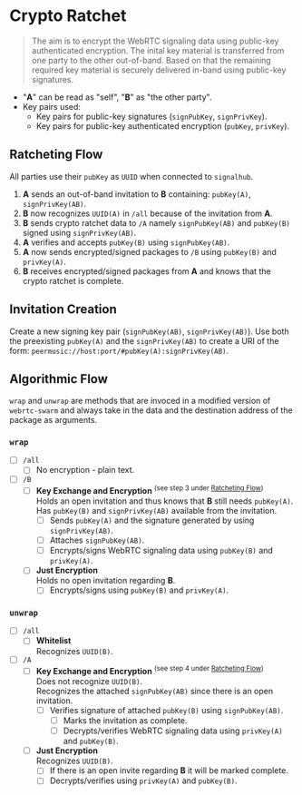 # Crypto Ratchet

> The aim is to encrypt the WebRTC signaling data using public-key authenticated encryption. The inital key material is transferred from one party to the other out-of-band. Based on that the remaining required key material is securely delivered in-band using public-key signatures.

- "**A**" can be read as "self", "**B**" as "the other party".
- Key pairs used:
  - Key pairs for public-key signatures (`signPubKey`, `signPrivKey`).
  - Key pairs for public-key authenticated encryption (`pubKey`, `privKey`).


## Ratcheting Flow

All parties use their `pubKey` as `UUID` when connected to `signalhub`.

1. **A** sends an out-of-band invitation to **B** containing: `pubKey(A)`, `signPrivKey(AB)`.
2. **B** now recognizes `UUID(A)` in `/all` because of the invitation from **A**.
3. **B** sends crypto ratchet data to `/A` namely `signPubKey(AB)` and `pubKey(B)` signed using `signPrivKey(AB)`.
4. **A** verifies and accepts `pubKey(B)` using `signPubKey(AB)`.
5. **A** now sends encrypted/signed packages to `/B` using `pubKey(B)` and `privKey(A)`.
6. **B** receives encrypted/signed packages from **A** and knows that the crypto ratchet is complete.


## Invitation Creation

Create a new signing key pair (`signPubKey(AB)`, `signPrivKey(AB)`). Use both the preexisting `pubKey(A)` and the `signPrivKey(AB)` to create a URI of the form: `peermusic://host:port/#pubKey(A):signPrivKey(AB)`.

## Algorithmic Flow

`wrap` and `unwrap` are methods that are invoced in a modified version of `webrtc-swarm` and always take in the data and the destination address of the package as arguments.

### `wrap`

- [ ] `/all`
  - [ ] No encryption - plain text.
- [ ] `/B`
  - [ ] **Key Exchange and Encryption** <sup>(see step 3 under [Ratcheting Flow](#ratcheting-flow))</sup>  
    Holds an open invitation and thus knows that **B** still needs `pubKey(A)`.  
    Has `pubKey(B)` and `signPrivKey(AB)` available from the invitation.
    - [ ] Sends `pubKey(A)` and the signature generated by using `signPrivKey(AB)`.
    - [ ] Attaches `signPubKey(AB)`.
    - [ ] Encrypts/signs WebRTC signaling data using `pubKey(B)` and `privKey(A)`.
  - [ ] **Just Encryption**  
    Holds no open invitation regarding **B**.
    - [ ] Encrypts/signs using `pubKey(B)` and `privKey(A)`.

### `unwrap`

- [ ] `/all`
  - [ ] **Whitelist**  
    Recognizes `UUID(B)`.
- [ ] `/A`
  - [ ] **Key Exchange and Encryption** <sup>(see step 4 under [Ratcheting Flow](#ratcheting-flow))</sup>  
    Does not recognize `UUID(B)`.  
    Recognizes the attached `signPubKey(AB)` since there is an open invitation.
    - [ ] Verifies signature of attached `pubKey(B)` using `signPubKey(AB)`.
      - [ ] Marks the invitation as complete.
      - [ ] Decrypts/verifies WebRTC signaling data using `privKey(A)` and `pubKey(B)`.
  - [ ] **Just Encryption**    
    Recognizes `UUID(B)`.
    - [ ] If there is an open invite regarding **B** it will be marked complete.
    - [ ] Decrypts/verifies using `privKey(A)` and `pubKey(B)`.
